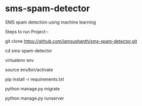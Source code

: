# sms-spam-detector
SMS spam detection using  machine learning



Steps to run Project:-

git clone https://github.com/iamsushanth/sms-spam-detector.git

cd sms-spam-detector

virtualenv env

source env/bin/activate

pip install -r requirements.txt

python manage.py migrate

python manage.py runserver
